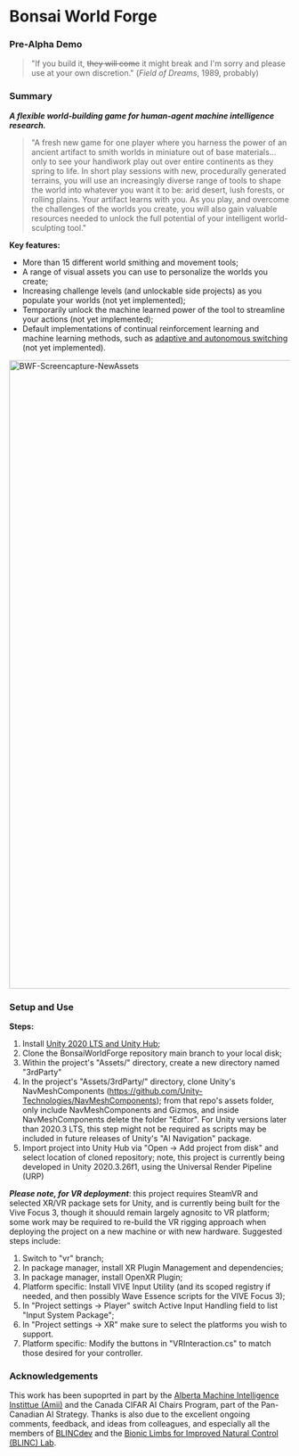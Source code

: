 # Bonsai World Forge
### Pre-Alpha Demo

>"If you build it, ~~they will come~~ it might break and I'm sorry and please use at your own discretion." (_Field of Dreams_, 1989, probably)

### Summary
**_A flexible world-building game for human-agent machine intelligence research._**

>"A fresh new game for one player where you harness the power of an ancient artifact to smith worlds in miniature out of base materials... only to see your handiwork play out over entire continents as they spring to life. In short play sessions with new, procedurally generated terrains, you will use an increasingly diverse range of tools to shape the world into whatever you want it to be: arid desert, lush forests, or rolling plains. Your artifact learns with you. As you play, and overcome the challenges of the worlds you create, you will also gain valuable resources needed to unlock the full potential of your intelligent world-sculpting tool."

**Key features:**

* More than 15 different world smithing and movement tools;
* A range of visual assets you can use to personalize the worlds you create;
* Increasing challenge levels (and unlockable side projects) as you populate your worlds (not yet implemented);
* Temporarily unlock the machine learned power of the tool to streamline your actions (not yet implemented);
* Default implementations of continual reinforcement learning and machine learning methods, such as <a href="https://sites.ualberta.ca/~pilarski/docs/theses/Edwards_Ann_L_201605_MSc.pdf">adaptive and autonomous switching</a> (not yet implemented).

<img width="1128" alt="BWF-Screencapture-NewAssets" src="https://user-images.githubusercontent.com/1139429/187958905-a5a8217a-607a-4043-842b-777a9587a471.png">

### Setup and Use

**Steps:**
1. Install <a href="https://unity.com/">Unity 2020 LTS and Unity Hub</a>;
2. Clone the BonsaiWorldForge repository main branch to your local disk;
3. Within the project's "Assets/" directory, create a new directory named "3rdParty"
4. In the project's "Assets/3rdParty/" directory, clone Unity's NavMeshComponents (https://github.com/Unity-Technologies/NavMeshComponents); from that repo's assets folder, only include NavMeshComponents and Gizmos, and inside NavMeshComponents delete the folder "Editor". For Unity versions later than 2020.3 LTS, this step might not be required as scripts may be included in future releases of Unity's "AI Navigation" package.
5. Import project into Unity Hub via "Open -> Add project from disk" and select location of cloned repository; note, this project is currently being developed in Unity 2020.3.26f1, using the Universal Render Pipeline (URP)

**_Please note, for VR deployment_**: this project requires SteamVR and selected XR/VR package sets for Unity, and is currently being built for the Vive Focus 3, though it shouuld remain largely agnositc to VR platform; some work may be required to re-build the VR rigging approach when deploying the project on a new machine or with new hardware. Suggested steps include:
1. Switch to "vr" branch;
2. In package manager, install XR Plugin Management and dependencies; 
3. In package manager, install OpenXR Plugin;
4. Platform specific: Install VIVE Input Utility (and its scoped registry if needed, and then possibly Wave Essence scripts for the VIVE Focus 3); 
5. In "Project settings -> Player" switch Active Input Handling field to list "Input System Package";
6. In "Project settings -> XR" make sure to select the platforms you wish to support.
7. Platform specific: Modify the buttons in "VRInteraction.cs" to match those desired for your controller.

### Acknowledgements

This work has been supoprted in part by the <a href="http://amii.ca">Alberta Machine Intelligence Instittue (Amii)</a> and the Canada CIFAR AI Chairs Program, part of the Pan-Canadian AI Strategy. Thanks is also due to the excellent ongoing comments, feedback, and ideas from colleagues, and especially all the members of <a href="http://blincdev.ca">BLINCdev</a> and the <a href="http://blinclab.ca">Bionic Limbs for Improved Natural Control (BLINC) Lab</a>.
